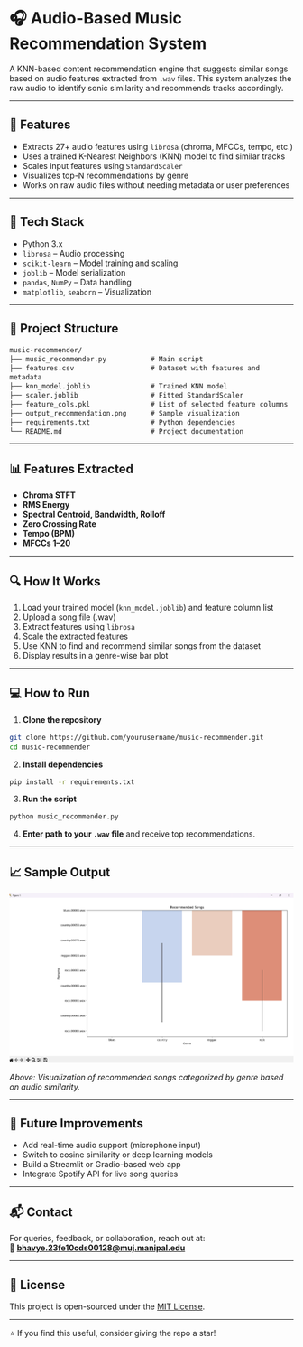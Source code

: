 # 🎧 Audio-Based Music Recommendation System

A KNN-based content recommendation engine that suggests similar songs based on audio features extracted from `.wav` files. This system analyzes the raw audio to identify sonic similarity and recommends tracks accordingly.

---

## 🚀 Features

- Extracts 27+ audio features using `librosa` (chroma, MFCCs, tempo, etc.)
- Uses a trained K-Nearest Neighbors (KNN) model to find similar tracks
- Scales input features using `StandardScaler`
- Visualizes top-N recommendations by genre
- Works on raw audio files without needing metadata or user preferences

---

## 🧠 Tech Stack

- Python 3.x
- `librosa` – Audio processing
- `scikit-learn` – Model training and scaling
- `joblib` – Model serialization
- `pandas`, `NumPy` – Data handling
- `matplotlib`, `seaborn` – Visualization

---

## 📂 Project Structure

```
music-recommender/
├── music_recommender.py           # Main script
├── features.csv                   # Dataset with features and metadata
├── knn_model.joblib               # Trained KNN model
├── scaler.joblib                  # Fitted StandardScaler
├── feature_cols.pkl               # List of selected feature columns
├── output_recommendation.png      # Sample visualization
├── requirements.txt               # Python dependencies
└── README.md                      # Project documentation
```

---

## 📊 Features Extracted

- **Chroma STFT**
- **RMS Energy**
- **Spectral Centroid, Bandwidth, Rolloff**
- **Zero Crossing Rate**
- **Tempo (BPM)**
- **MFCCs 1–20**

---

## 🔍 How It Works

1. Load your trained model (`knn_model.joblib`) and feature column list
2. Upload a song file (.wav)
3. Extract features using `librosa`
4. Scale the extracted features
5. Use KNN to find and recommend similar songs from the dataset
6. Display results in a genre-wise bar plot

---

## 💻 How to Run

1. **Clone the repository**

```bash
git clone https://github.com/yourusername/music-recommender.git
cd music-recommender
```

2. **Install dependencies**

```bash
pip install -r requirements.txt
```

3. **Run the script**

```bash
python music_recommender.py
```

4. **Enter path to your `.wav` file** and receive top recommendations.

---

## 📈 Sample Output

![Recommendation Result](./sample_output.png)

*Above: Visualization of recommended songs categorized by genre based on audio similarity.*

---

## 🧠 Future Improvements

- Add real-time audio support (microphone input)
- Switch to cosine similarity or deep learning models
- Build a Streamlit or Gradio-based web app
- Integrate Spotify API for live song queries

---

## 📬 Contact

For queries, feedback, or collaboration, reach out at:  
📧 **bhavye.23fe10cds00128@muj.manipal.edu**

---

## 🪪 License

This project is open-sourced under the [MIT License](LICENSE).

---

⭐️ If you find this useful, consider giving the repo a star!
